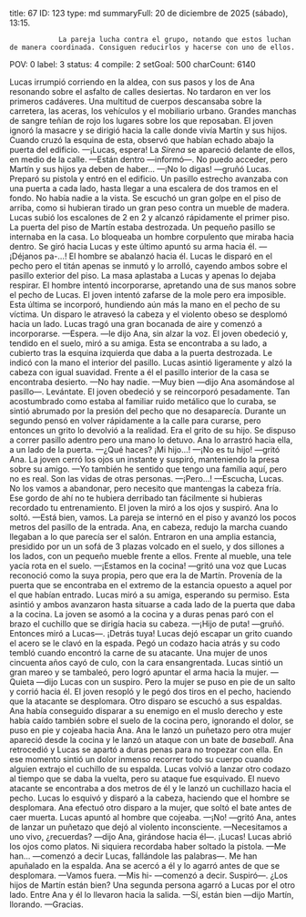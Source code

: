 title:          67
ID:             123
type:           md
summaryFull:    20 de diciembre de 2025 (sábado), 13:15.
                
                La pareja lucha contra el grupo, notando que estos luchan de manera coordinada. Consiguen reducirlos y hacerse con uno de ellos.
POV:            0
label:          3
status:         4
compile:        2
setGoal:        500
charCount:      6140


Lucas irrumpió corriendo en la aldea, con sus pasos y los de Ana resonando sobre el asfalto de calles desiertas.
No tardaron en ver los primeros cadáveres. Una multitud de cuerpos descansaba sobre la carretera, las aceras, los vehículos y el mobiliario urbano. Grandes manchas de sangre teñían de rojo los lugares sobre los que reposaban.
El joven ignoró la masacre y se dirigió hacia la calle donde vivía Martín y sus hijos. Cuando cruzó la esquina de esta, observó que habían echado abajo la puerta del edificio.
—¡Lucas, espera!
La *Sirena* se apareció delante de ellos, en medio de la calle.
—Están dentro —informó—. No puedo acceder, pero Martín y sus hijos ya deben de haber...
—¡No lo digas! —gruñó Lucas.
Preparó su pistola y entró en el edificio. Un pasillo estrecho avanzaba con una puerta a cada lado, hasta llegar a una escalera de dos tramos en el fondo.
No había nadie a la vista.
Se escuchó un gran golpe en el piso de arriba, como si hubieran tirado un gran peso contra un mueble de madera.
Lucas subió los escalones de 2 en 2 y alcanzó rápidamente el primer piso.
La puerta del piso de Martín estaba destrozada.
Un pequeño pasillo se internaba en la casa. Lo bloqueaba un hombre corpulento que miraba hacia dentro. Se giró hacia Lucas y este último apuntó su arma hacia él.
—¡Déjanos pa-...!
El hombre se abalanzó hacia él. Lucas le disparó en el pecho pero el titán apenas se inmutó y lo arrolló, cayendo ambos sobre el pasillo exterior del piso.
La masa aplastaba a Lucas y apenas lo dejaba respirar. El hombre intentó incorporarse, apretando una de sus manos sobre el pecho de Lucas.
El joven intentó zafarse de la mole pero era imposible. Esta última se incorporó, hundiendo aún más la mano en el pecho de su víctima.
Un disparo le atravesó la cabeza y el violento obeso se desplomó hacia un lado.
Lucas tragó una gran bocanada de aire y comenzó a incorporarse.
—Espera. —le dijo Ana, sin alzar la voz.
El joven obedeció y, tendido en el suelo, miró a su amiga. Esta se encontraba a su lado, a cubierto tras la esquina izquierda que daba a la puerta destrozada. Le indicó con la mano el interior del pasillo.
Lucas asintió ligeramente y alzó la cabeza con igual suavidad. Frente a él el pasillo interior de la casa se encontraba desierto.
—No hay nadie.
—Muy bien —dijo Ana asomándose al pasillo—. Levántate.
El joven obedeció y se reincorporó pesadamente.
Tan acostumbrado como estaba al familiar ruido metálico que lo curaba, se sintió abrumado por la presión del pecho que no desaparecía.
Durante un segundo pensó en volver rápidamente a la calle para curarse, pero entonces un grito lo devolvió a la realidad.
Era el grito de su hijo.
Se dispuso a correr pasillo adentro pero una mano lo detuvo. Ana lo arrastró hacia ella, a un lado de la puerta.
—¿Qué haces? ¡Mi hijo...!
—¡No es tu hijo! —gritó Ana.
La joven cerró los ojos un instante y suspiró, manteniendo la presa sobre su amigo.
—Yo también he sentido que tengo una familia aquí, pero no es real. Son las vidas de otras personas.
—¡Pero...!
—Escucha, Lucas. No los vamos a abandonar, pero necesito que mantengas la cabeza fría. Ese gordo de ahí no te hubiera derribado tan fácilmente si hubieras recordado tu entrenamiento.
El joven la miró a los ojos y suspiró.
Ana lo soltó.
—Está bien, vamos.
La pareja se internó en el piso y avanzó los pocos metros del pasillo de la entrada.
Ana, en cabeza, redujo la marcha cuando llegaban a lo que parecía ser el salón. Entraron en una amplia estancia, presidido por un un sofá de 3 plazas volcado en el suelo, y dos sillones a los lados, con un pequeño mueble frente a ellos. Frente al mueble, una tele yacía rota en el suelo.
—¡Estamos en la cocina! —gritó una voz que Lucas reconoció como la suya propia, pero que era la de Martín.
Provenía de la puerta que se encontraba en el extremo de la estancia opuesto a aquel por el que habían entrado.
Lucas miró a su amiga, esperando su permiso. Esta asintió y ambos avanzaron hasta situarse a cada lado de la puerta que daba a la cocina.
La joven se asomó a la cocina y a duras penas paró con el brazo el cuchillo que se dirigía hacia su cabeza.
—¡Hijo de puta! —gruñó. Entonces miró a Lucas—. ¡Detrás tuya!
Lucas dejó escapar un grito cuando el acero se le clavó en la espada. Pegó un codazo hacia atrás y su codo tembló cuando encontró la carne de su atacante.
Una mujer de unos cincuenta años cayó de culo, con la cara ensangrentada. Lucas sintió un gran mareo y se tambaleó, pero logró apuntar el arma hacia la mujer.
—Quieta —dijo Lucas con un suspiro.
Pero la mujer se puso en pie de un salto y corrió hacia él.
El joven resopló y le pegó dos tiros en el pecho, haciendo que la atacante se desplomara.
Otro disparo se escuchó a sus espaldas. Ana había conseguido disparar a su enemigo en el muslo derecho y este había caído también sobre el suelo de la cocina pero, ignorando el dolor, se puso en pie y cojeaba hacia Ana.
Ana le lanzó un puñetazo pero otra mujer apareció desde la cocina y le lanzó un ataque con un bate de *baseball*. Ana retrocedió y Lucas se apartó a duras penas para no tropezar con ella.
En ese momento sintió un dolor inmenso recorrer todo su cuerpo cuando alguien extrajo el cuchillo de su espalda.
Lucas volvió a lanzar otro codazo al tiempo que se daba la vuelta, pero su ataque fue esquivado. El nuevo atacante se encontraba a dos metros de él y le lanzó un cuchillazo hacia el pecho. Lucas lo esquivó y disparó a la cabeza, haciendo que el hombre se desplomara.
Ana efectuó otro disparo a la mujer, que soltó el bate antes de caer muerta. Lucas apuntó al hombre que cojeaba.
—¡No! —gritó Ana, antes de lanzar un puñetazo que dejó al violento inconsciente. —Necesitamos a uno vivo, ¿recuerdas? —dijo Ana, girándose hacia él—. ¡Lucas!
Lucas abrió los ojos como platos. Ni siquiera recordaba haber soltado la pistola.
—Me han... —comenzó a decir Lucas, fallándole las palabras—. Me han apuñalado en la espalda.
Ana se acercó a él y lo agarró antes de que se desplomara.
—Vamos fuera.
—Mis hi- —comenzó a decir. Suspiró—. ¿Los hijos de Martín están bien?
Una segunda persona agarró a Lucas por el otro lado. Entre Ana y él lo llevaron hacia la salida.
—Sí, están bien —dijo Martín, llorando. —Gracias.